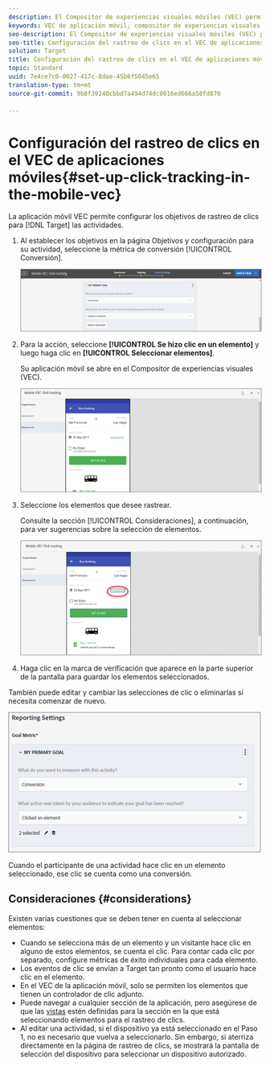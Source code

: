 ```yaml
---
description: El Compositor de experiencias visuales móviles (VEC) permite configurar los objetivos de rastreo de clics para las actividades de Target.
keywords: VEC de aplicación móvil; compositor de experiencias visuales móviles; opciones del compositor de experiencias móviles; opciones de experiencia móvil; target view; clics; rastreo de clics; track
seo-description: El Compositor de experiencias visuales móviles (VEC) permite configurar los objetivos de rastreo de clics para las actividades de Adobe Target.
seo-title: Configuración del rastreo de clics en el VEC de aplicaciones móviles
solution: Target
title: Configuración del rastreo de clics en el VEC de aplicaciones móviles
topic: Standard
uuid: 7e4ce7c0-0027-417c-8dae-45b6f5045e65
translation-type: tm+mt
source-git-commit: 9b8f39240cbbd7a494d74dc0016ed666a58fd870

---
```



# Configuración del rastreo de clics en el VEC de aplicaciones móviles{#set-up-click-tracking-in-the-mobile-vec}

La aplicación móvil VEC permite configurar los objetivos de rastreo de clics para [!DNL Target] las actividades.

1. Al establecer los objetivos en la página Objetivos y configuración para su actividad, seleccione la métrica de conversión [!UICONTROL Conversión].

   ![](assets/mobile-vec-clicktrack1.png)

1. Para la acción, seleccione **[!UICONTROL Se hizo clic en un elemento]** y luego haga clic en **[!UICONTROL Seleccionar elementos]**.

   Su aplicación móvil se abre en el Compositor de experiencias visuales (VEC).

   ![](assets/mobile-vec-clicktrack2.png)

1. Seleccione los elementos que desee rastrear.

   Consulte la sección [!UICONTROL Consideraciones], a continuación, para ver sugerencias sobre la selección de elementos.

   ![](assets/mobile-vec-clicktrack3.png)

1. Haga clic en la marca de verificación que aparece en la parte superior de la pantalla para guardar los elementos seleccionados.

También puede editar y cambiar las selecciones de clic o eliminarlas si necesita comenzar de nuevo.

![](assets/mobile-vec-clicktrack4.png)

Cuando el participante de una actividad hace clic en un elemento seleccionado, ese clic se cuenta como una conversión.

## Consideraciones {#considerations}

Existen varias cuestiones que se deben tener en cuenta al seleccionar elementos:

* Cuando se selecciona más de un elemento y un visitante hace clic en alguno de estos elementos, se cuenta el clic. Para contar cada clic por separado, configure métricas de éxito individuales para cada elemento.
* Los eventos de clic se envían a Target tan pronto como el usuario hace clic en el elemento.
* En el VEC de la aplicación móvil, solo se permiten los elementos que tienen un controlador de clic adjunto.
* Puede navegar a cualquier sección de la aplicación, pero asegúrese de que las [vistas](/help/c-target-mobile-app/c-mobile-visual-experience-composer/mobile-visual-experience-composer.md#target-views) estén definidas para la sección en la que está seleccionando elementos para el rastreo de clics.
* Al editar una actividad, si el dispositivo ya está seleccionado en el Paso 1, no es necesario que vuelva a seleccionarlo. Sin embargo, si aterriza directamente en la página de rastreo de clics, se mostrará la pantalla de selección del dispositivo para seleccionar un dispositivo autorizado.

